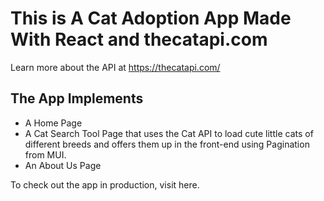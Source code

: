 # This is A Cat Adoption App Made With React and thecatapi.com

Learn more about the API at https://thecatapi.com/

## The App Implements
- A Home Page
- A Cat Search Tool Page that uses the Cat API to load cute little cats of different breeds
and offers them up in the front-end using Pagination from MUI.
- An About Us Page

To check out the app in production, visit here.